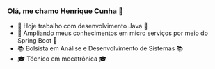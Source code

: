 ### Olá, me chamo Henrique Cunha 👋

- 🔭 Hoje trabalho com desenvolvimento Java 🔭
- 🌱 Ampliando meus conhecimentos em micro serviços por meio do Spring Boot 🌱
- 📚 Bolsista em Análise e Desenvolvimento de Sistemas 📚
- 🎓 Técnico em mecatrônica 🎓 
